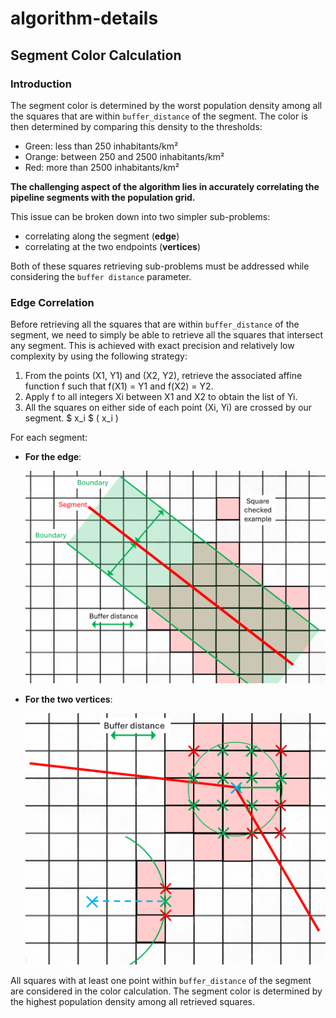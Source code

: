 # algorithm-details

## Segment Color Calculation

### Introduction

The segment color is determined by the worst population density among all the squares that are within `buffer_distance` of the segment.
The color is then determined by comparing this density to the thresholds:
- Green: less than 250 inhabitants/km²
- Orange: between 250 and 2500 inhabitants/km²
- Red: more than 2500 inhabitants/km²

**The challenging aspect of the algorithm lies in accurately correlating the pipeline segments with the population grid.**

This issue can be broken down into two simpler sub-problems:
- correlating along the segment (**edge**)
- correlating at the two endpoints (**vertices**)

Both of these squares retrieving sub-problems must be addressed while considering the `buffer distance` parameter.

### Edge Correlation

Before retrieving all the squares that are within `buffer_distance` of the segment, we need to simply be able to retrieve all the squares that intersect any segment.
This is achieved with exact precision and relatively low complexity by using the following strategy:
1. From the points (X1, Y1) and (X2, Y2), retrieve the associated affine function f such that f(X1) = Y1 and f(X2) = Y2.
2. Apply f to all integers Xi between X1 and X2 to obtain the list of Yi.
3. All the squares on either side of each point (Xi, Yi) are crossed by our segment. $ x_i $ \( x_i \)

For each segment:
- **For the edge**:

  <div style="text-align: center;">
    <img src="images/edge.png" alt="edge" />
  </div>

- **For the two vertices**:

  <div style="text-align: center;">
    <img src="images/vertex.png" alt="vertex" />
  </div>

All squares with at least one point within `buffer_distance` of the segment are considered in the color calculation. The segment color is determined by the highest population density among all retrieved squares.

